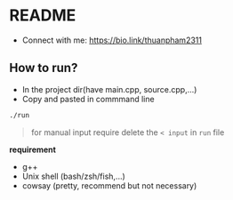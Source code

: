 # README

- Connect with me: <https://bio.link/thuanpham2311>

## How to run?

- In the project dir(have main.cpp, source.cpp,...)
- Copy and pasted in commmand line
```bash
./run
```
> for manual input require delete the `< input` in `run` file

**requirement**
- g++
- Unix shell (bash/zsh/fish,...)
- cowsay (pretty, recommend but not necessary)
